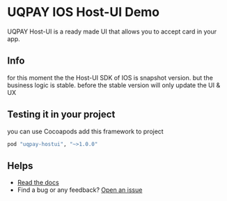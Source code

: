 # UQPAY IOS Host-UI Demo

UQPAY Host-UI is a ready made UI that allows you to accept card in your app.

**Info**
---
for this moment the the Host-UI SDK of IOS is snapshot version. but the business logic is stable. before the stable version will only update the UI & UX


**Testing it in your project**
---
you can use Cocoapods add this framework to project
```ruby
pod "uqpay-hostui", "~>1.0.0"
```

Helps
---
*  [Read the docs](https://github.com/uqpaytechnology/host-ui-sdk-ios/blob/master/README.md)
*  Find a bug or any feedback? [Open an issue](https://github.com/uqpaytechnology/host-ui-sdk-ios/issues)
